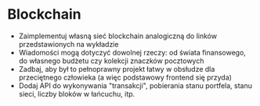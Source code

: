 # Blockchain
* Zaimplementuj własną sieć blockchain analogiczną do linków przedstawionych na wykładzie
* Wiadomości mogą dotyczyć dowolnej rzeczy: od świata finansowego, do własnego budżetu czy kolekcji znaczków pocztowych
* Zadbaj, aby był to pełnoprawny projekt łatwy w obsłudze dla przeciętnego człowieka (a więc podstawowy frontend się przyda)
* Dodaj API do wykonywania "transakcji", pobierania stanu portfela, stanu sieci, liczby bloków w łańcuchu, itp.
